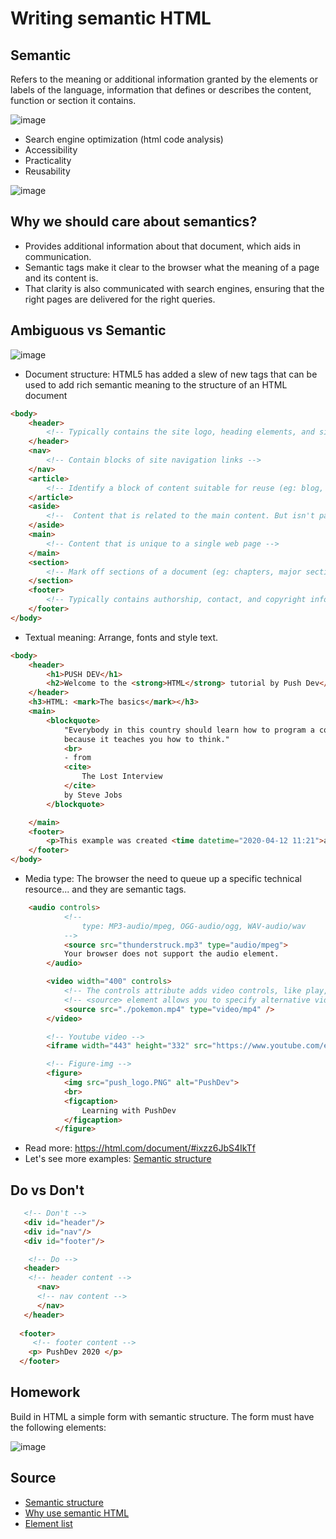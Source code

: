 # Writing semantic HTML

## Semantic

Refers to the meaning or additional information granted by the elements or labels of the language, information that defines or describes the content, function or section it contains.

![image](https://user-images.githubusercontent.com/36536646/79190140-1fa54c00-7de9-11ea-8d00-dd487cc1b330.png)

* Search engine optimization (html code analysis)
* Accessibility
* Practicality
* Reusability

![image](https://user-images.githubusercontent.com/36536646/79189977-bb828800-7de8-11ea-9147-53cf0ca4909d.png)

## Why we should care about semantics?

* Provides additional information about that document, which aids in communication.
* Semantic tags make it clear to the browser what the meaning of a page and its content is. 
* That clarity is also communicated with search engines, ensuring that the right pages are delivered for the right queries.

## Ambiguous vs Semantic

![image](https://user-images.githubusercontent.com/36536646/79190057-ee2c8080-7de8-11ea-95e4-cee11d2c820b.png)

* Document structure: HTML5 has added a slew of new tags that can be used to add rich semantic meaning to the structure of an HTML document

```html
<body>
    <header>
        <!-- Typically contains the site logo, heading elements, and site navigation -->
    </header>
    <nav>
        <!-- Contain blocks of site navigation links -->
    </nav>
    <article>
        <!-- Identify a block of content suitable for reuse (eg: blog, article) -->
    </article>
    <aside>
        <!--  Content that is related to the main content. But isn't part of the primary flow of the page -->
    </aside>
    <main>
        <!-- Content that is unique to a single web page -->
    </main>
    <section>
        <!-- Mark off sections of a document (eg: chapters, major sections) -->
    </section>
    <footer>
        <!-- Typically contains authorship, contact, and copyright information -->
    </footer>
</body>
```
* Textual meaning: Arrange, fonts and style text.
```html
<body>
    <header>
        <h1>PUSH DEV</h1>
        <h2>Welcome to the <strong>HTML</strong> tutorial by Push Dev</h2>
    </header>
    <h3>HTML: <mark>The basics</mark></h3>
    <main>
        <blockquote>
            "Everybody in this country should learn how to program a computer...
            because it teaches you how to think."
            <br>
            - from
            <cite>
                The Lost Interview
            </cite>
            by Steve Jobs
        </blockquote>

    </main>
    <footer>
        <p>This example was created <time datetime="2020-04-12 11:21">at 11:21 AM</time></p>
    </footer>
</body>
```
* Media type:  The browser the need to queue up a specific technical resource... and they are semantic tags.
```html
    <audio controls>
            <!--
                type: MP3-audio/mpeg, OGG-audio/ogg, WAV-audio/wav
            -->
            <source src="thunderstruck.mp3" type="audio/mpeg">
            Your browser does not support the audio element.
        </audio>

        <video width="400" controls>
            <!-- The controls attribute adds video controls, like play, pause, and volume.-->
            <!-- <source> element allows you to specify alternative video files which the browser may choose from. The browser will use the first recognized format.-->
            <source src="./pokemon.mp4" type="video/mp4" />
        </video>

        <!-- Youtube video -->
        <iframe width="443" height="332" src="https://www.youtube.com/embed/wZZ7oFKsKzY" frameborder="0" allow="accelerometer; autoplay; encrypted-media; gyroscope; picture-in-picture" allowfullscreen></iframe>

        <!-- Figure-img -->
        <figure>
            <img src="push_logo.PNG" alt="PushDev">
            <br>
            <figcaption>
                Learning with PushDev
            </figcaption>
          </figure>
```
* Read more: https://html.com/document/#ixzz6JbS4IkTf
* Let's see more examples: [Semantic structure](https://www.internetingishard.com/html-and-css/semantic-html/)

## Do vs Don't

```html
   <!-- Don't -->
   <div id="header"/>
   <div id="nav"/>
   <div id="footer"/>

    <!-- Do -->
   <header>
    <!-- header content -->
      <nav>
      <!-- nav content -->
      </nav>
   </header>
   
  <footer>
     <!-- footer content -->
    <p> PushDev 2020 </p>
  </footer>
```

## Homework

Build in HTML a simple form with semantic structure. The form must have the following elements:

![image](https://user-images.githubusercontent.com/36536646/79253891-88bcac00-7e49-11ea-8a6f-4ed64a99113b.png)

## Source

* [Semantic structure](https://www.internetingishard.com/html-and-css/semantic-html/)
* [Why use semantic HTML](https://www.lifewire.com/why-use-semantic-html-3468271)
* [Element list](https://developer.mozilla.org/es/docs/HTML/HTML5/HTML5_lista_elementos)
